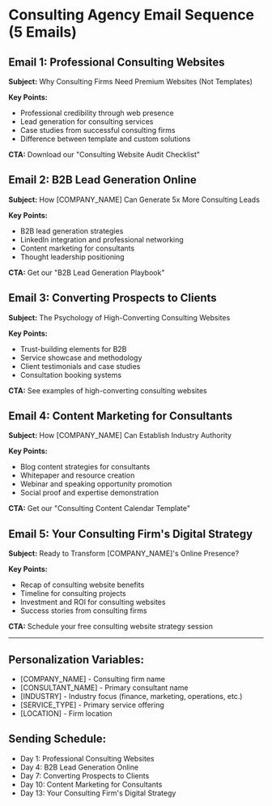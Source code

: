 # Consulting Agency Email Sequence (5 Emails)

## Email 1: Professional Consulting Websites
**Subject:** Why Consulting Firms Need Premium Websites (Not Templates)

**Key Points:**
- Professional credibility through web presence
- Lead generation for consulting services
- Case studies from successful consulting firms
- Difference between template and custom solutions

**CTA:** Download our "Consulting Website Audit Checklist"

## Email 2: B2B Lead Generation Online
**Subject:** How [COMPANY_NAME] Can Generate 5x More Consulting Leads

**Key Points:**
- B2B lead generation strategies
- LinkedIn integration and professional networking
- Content marketing for consultants
- Thought leadership positioning

**CTA:** Get our "B2B Lead Generation Playbook"

## Email 3: Converting Prospects to Clients
**Subject:** The Psychology of High-Converting Consulting Websites

**Key Points:**
- Trust-building elements for B2B
- Service showcase and methodology
- Client testimonials and case studies
- Consultation booking systems

**CTA:** See examples of high-converting consulting websites

## Email 4: Content Marketing for Consultants
**Subject:** How [COMPANY_NAME] Can Establish Industry Authority

**Key Points:**
- Blog content strategies for consultants
- Whitepaper and resource creation
- Webinar and speaking opportunity promotion
- Social proof and expertise demonstration

**CTA:** Get our "Consulting Content Calendar Template"

## Email 5: Your Consulting Firm's Digital Strategy
**Subject:** Ready to Transform [COMPANY_NAME]'s Online Presence?

**Key Points:**
- Recap of consulting website benefits
- Timeline for consulting projects
- Investment and ROI for consulting websites
- Success stories from consulting firms

**CTA:** Schedule your free consulting website strategy session

---

## Personalization Variables:
- [COMPANY_NAME] - Consulting firm name
- [CONSULTANT_NAME] - Primary consultant name
- [INDUSTRY] - Industry focus (finance, marketing, operations, etc.)
- [SERVICE_TYPE] - Primary service offering
- [LOCATION] - Firm location

## Sending Schedule:
- Day 1: Professional Consulting Websites
- Day 4: B2B Lead Generation Online
- Day 7: Converting Prospects to Clients
- Day 10: Content Marketing for Consultants
- Day 13: Your Consulting Firm's Digital Strategy





